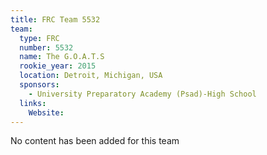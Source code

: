 ```yaml
---
title: FRC Team 5532
team:
  type: FRC
  number: 5532
  name: The G.O.A.T.S
  rookie_year: 2015
  location: Detroit, Michigan, USA
  sponsors:
    - University Preparatory Academy (Psad)-High School
  links:
    Website: 
---
```

No content has been added for this team